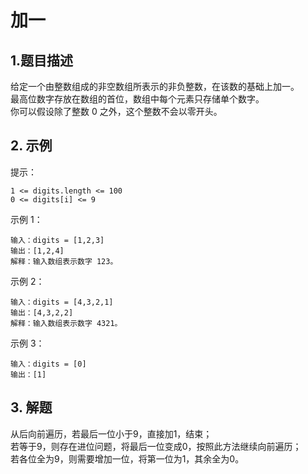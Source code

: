 # 加一

## 1.题目描述
给定一个由整数组成的非空数组所表示的非负整数，在该数的基础上加一。  
最高位数字存放在数组的首位，数组中每个元素只存储单个数字。  
你可以假设除了整数 0 之外，这个整数不会以零开头。  


## 2. 示例
提示：
```
1 <= digits.length <= 100
0 <= digits[i] <= 9
```
示例 1：
```
输入：digits = [1,2,3]
输出：[1,2,4]
解释：输入数组表示数字 123。
```
示例 2：
```
输入：digits = [4,3,2,1]
输出：[4,3,2,2]
解释：输入数组表示数字 4321。
```
示例 3：
```
输入：digits = [0]
输出：[1]
```

## 3. 解题
从后向前遍历，若最后一位小于9，直接加1，结束；  
若等于9，则存在进位问题，将最后一位变成0，按照此方法继续向前遍历；  
若各位全为9，则需要增加一位，将第一位为1，其余全为0。


